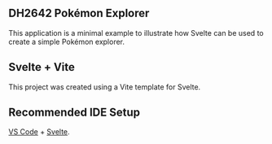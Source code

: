 ## DH2642 Pokémon Explorer

This application is a minimal example to illustrate how Svelte can be used to create a simple Pokémon explorer.

## Svelte + Vite

This project was created using a Vite template for Svelte.

## Recommended IDE Setup

[VS Code](https://code.visualstudio.com/) + [Svelte](https://marketplace.visualstudio.com/items?itemName=svelte.svelte-vscode).
